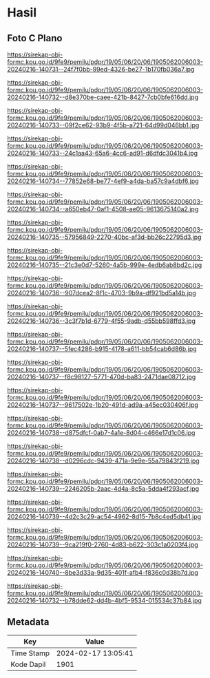 # Hasil

## Foto C Plano

https://sirekap-obj-formc.kpu.go.id/9fe9/pemilu/pdpr/19/05/06/20/06/1905062006003-20240216-140731--24f7f0bb-99ed-4326-be27-1b170fb036a7.jpg

https://sirekap-obj-formc.kpu.go.id/9fe9/pemilu/pdpr/19/05/06/20/06/1905062006003-20240216-140732--d8e370be-caee-421b-8427-7cb0bfe616dd.jpg

https://sirekap-obj-formc.kpu.go.id/9fe9/pemilu/pdpr/19/05/06/20/06/1905062006003-20240216-140733--09f2ce62-93b9-4f5b-a721-64d99d046bb1.jpg

https://sirekap-obj-formc.kpu.go.id/9fe9/pemilu/pdpr/19/05/06/20/06/1905062006003-20240216-140733--24c1aa43-65a6-4cc6-ad91-d6dfdc3041b4.jpg

https://sirekap-obj-formc.kpu.go.id/9fe9/pemilu/pdpr/19/05/06/20/06/1905062006003-20240216-140734--77852e68-be77-4ef9-a4da-ba57c9a4dbf6.jpg

https://sirekap-obj-formc.kpu.go.id/9fe9/pemilu/pdpr/19/05/06/20/06/1905062006003-20240216-140734--a650eb47-0af1-4508-ae05-9613675140a2.jpg

https://sirekap-obj-formc.kpu.go.id/9fe9/pemilu/pdpr/19/05/06/20/06/1905062006003-20240216-140735--57956849-2270-40bc-af3d-bb26c22795d3.jpg

https://sirekap-obj-formc.kpu.go.id/9fe9/pemilu/pdpr/19/05/06/20/06/1905062006003-20240216-140735--21c3e0d7-5260-4a5b-999e-4edb6ab8bd2c.jpg

https://sirekap-obj-formc.kpu.go.id/9fe9/pemilu/pdpr/19/05/06/20/06/1905062006003-20240216-140736--907dcea2-8f1c-4703-9b9a-df921bd5a14b.jpg

https://sirekap-obj-formc.kpu.go.id/9fe9/pemilu/pdpr/19/05/06/20/06/1905062006003-20240216-140736--3c3f7b1d-6779-4f55-9adb-d55bb598ffd3.jpg

https://sirekap-obj-formc.kpu.go.id/9fe9/pemilu/pdpr/19/05/06/20/06/1905062006003-20240216-140737--5fec4286-b915-4178-a611-bb54cab6d86b.jpg

https://sirekap-obj-formc.kpu.go.id/9fe9/pemilu/pdpr/19/05/06/20/06/1905062006003-20240216-140737--f8c98127-5771-470d-ba83-2471dae08712.jpg

https://sirekap-obj-formc.kpu.go.id/9fe9/pemilu/pdpr/19/05/06/20/06/1905062006003-20240216-140737--9617502e-1b20-491d-ad9a-a45ec030406f.jpg

https://sirekap-obj-formc.kpu.go.id/9fe9/pemilu/pdpr/19/05/06/20/06/1905062006003-20240216-140738--d875dfcf-0ab7-4a1e-8d04-c466e17d1c06.jpg

https://sirekap-obj-formc.kpu.go.id/9fe9/pemilu/pdpr/19/05/06/20/06/1905062006003-20240216-140738--d0296cdc-9439-471a-9e9e-55a79843f219.jpg

https://sirekap-obj-formc.kpu.go.id/9fe9/pemilu/pdpr/19/05/06/20/06/1905062006003-20240216-140739--2246205b-2aac-4d4a-8c5a-5dda4f293acf.jpg

https://sirekap-obj-formc.kpu.go.id/9fe9/pemilu/pdpr/19/05/06/20/06/1905062006003-20240216-140739--4d2c3c29-ac54-4962-8d15-7b8c4ed5db41.jpg

https://sirekap-obj-formc.kpu.go.id/9fe9/pemilu/pdpr/19/05/06/20/06/1905062006003-20240216-140739--9ca219f0-2760-4d83-b622-303c1a0203f4.jpg

https://sirekap-obj-formc.kpu.go.id/9fe9/pemilu/pdpr/19/05/06/20/06/1905062006003-20240216-140740--8be3d33a-9d35-401f-afb4-f836c0d38b7d.jpg

https://sirekap-obj-formc.kpu.go.id/9fe9/pemilu/pdpr/19/05/06/20/06/1905062006003-20240216-140732--b78dde62-dd4b-4bf5-9534-015534c37b84.jpg


## Metadata

| Key        | Value               |
| ---------- | ------------------- |
| Time Stamp | 2024-02-17 13:05:41 |
| Kode Dapil | 1901                |



